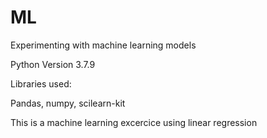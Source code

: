 # ML
Experimenting with machine learning models

Python Version 3.7.9

Libraries used:

Pandas, numpy, scilearn-kit

This is a machine learning excercice using linear regression
